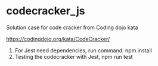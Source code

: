 # codecracker_js
Solution case for code cracker from Coding dojo kata

https://codingdojo.org/kata/CodeCracker/

1. For Jest need dependencies, run command: npm install
2. Testing the codecracker with Jest, npm run test
